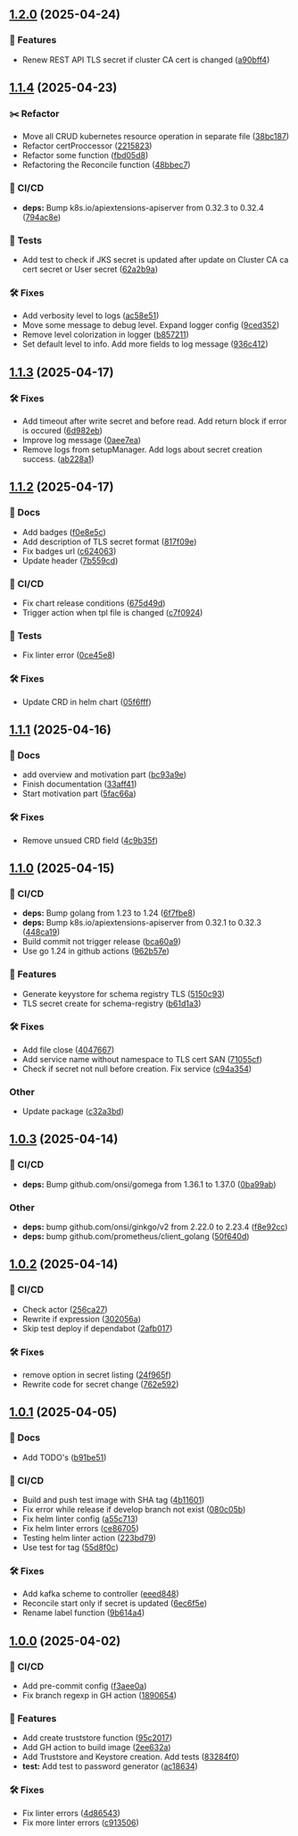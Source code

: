 ## [1.2.0](https://github.com/Randsw/schema-registry-operator-strimzi/compare/1.1.4...1.2.0) (2025-04-24)


### 🚀 Features

* Renew REST API TLS secret if cluster CA cert is changed ([a90bff4](https://github.com/Randsw/schema-registry-operator-strimzi/commit/a90bff437af2f905818ca7762366680dad3a3bef))

## [1.1.4](https://github.com/Randsw/schema-registry-operator-strimzi/compare/1.1.3...1.1.4) (2025-04-23)


### :scissors: Refactor

* Move all CRUD kubernetes resource operation in separate file ([38bc187](https://github.com/Randsw/schema-registry-operator-strimzi/commit/38bc1879d5d806fd58bdc49f8b55a493fe588663))
* Refactor certProccessor ([2215823](https://github.com/Randsw/schema-registry-operator-strimzi/commit/22158233d62d5c11ad1ddda10535954e6f8ea3db))
* Refactor some function ([fbd05d8](https://github.com/Randsw/schema-registry-operator-strimzi/commit/fbd05d8125a597b4b0ac3faf76431bc1342585e7))
* Refactoring the Reconcile function ([48bbec7](https://github.com/Randsw/schema-registry-operator-strimzi/commit/48bbec7b239f80819946deac185b8b8f38b8731c))


### 🦊 CI/CD

* **deps:** Bump k8s.io/apiextensions-apiserver from 0.32.3 to 0.32.4 ([794ac8e](https://github.com/Randsw/schema-registry-operator-strimzi/commit/794ac8ef2bd5e133f05602687a1d6948b47fc97f))


### 🧪 Tests

* Add test to check if JKS secret is updated after update on Cluster CA ca cert secret or User secret ([62a2b9a](https://github.com/Randsw/schema-registry-operator-strimzi/commit/62a2b9a5f519e5d6d63edcb0395776622034cacc))


### 🛠 Fixes

* Add verbosity level to logs ([ac58e51](https://github.com/Randsw/schema-registry-operator-strimzi/commit/ac58e51317302d1af5792b7def17a920fc532e47))
* Move some message to debug level. Expand logger config ([9ced352](https://github.com/Randsw/schema-registry-operator-strimzi/commit/9ced3523439d9f4123d2bee13369ae02b7e0751a))
* Remove level colorization in logger ([b857211](https://github.com/Randsw/schema-registry-operator-strimzi/commit/b857211f40210f01c0d1ff45e0a0b44db70fc481))
* Set default level to info. Add more fields to log message ([936c412](https://github.com/Randsw/schema-registry-operator-strimzi/commit/936c4123d8d3b907f78982903881b050310ac810))

## [1.1.3](https://github.com/Randsw/schema-registry-operator-strimzi/compare/1.1.2...1.1.3) (2025-04-17)


### 🛠 Fixes

* Add timeout after write secret and before read. Add return block if error is occured ([6d982eb](https://github.com/Randsw/schema-registry-operator-strimzi/commit/6d982ebe6301b58259a1c1d9a5c77a6d08f075ac))
* Improve log message ([0aee7ea](https://github.com/Randsw/schema-registry-operator-strimzi/commit/0aee7eabb7b706ed6dffa274a80c2e938e8282e8))
* Remove logs from setupManager. Add logs about secret creation success. ([ab228a1](https://github.com/Randsw/schema-registry-operator-strimzi/commit/ab228a1ae93c220aac7cf1797f697ba8cc5f7749))

## [1.1.2](https://github.com/Randsw/schema-registry-operator-strimzi/compare/1.1.1...1.1.2) (2025-04-17)


### 📔 Docs

* Add badges ([f0e8e5c](https://github.com/Randsw/schema-registry-operator-strimzi/commit/f0e8e5c485a3aa58a95d97f37a1762394aa026e2))
* Add description of TLS secret format ([817f09e](https://github.com/Randsw/schema-registry-operator-strimzi/commit/817f09e7ffd39da52747c00ec377cd7f58587d60))
* Fix badges url ([c624063](https://github.com/Randsw/schema-registry-operator-strimzi/commit/c6240637b63536888f6193e6e82f1c56b9bd5d33))
* Update header ([7b559cd](https://github.com/Randsw/schema-registry-operator-strimzi/commit/7b559cd086b8cf0c034fa4c76ad62daa21b33f2e))


### 🦊 CI/CD

* Fix chart release conditions ([675d49d](https://github.com/Randsw/schema-registry-operator-strimzi/commit/675d49d117a5f9c7afa09b996db11914a94c147d))
* Trigger action when tpl file is changed ([c7f0924](https://github.com/Randsw/schema-registry-operator-strimzi/commit/c7f0924a7f1db510053e9fec6f652818efae0bcc))


### 🧪 Tests

* Fix linter error ([0ce45e8](https://github.com/Randsw/schema-registry-operator-strimzi/commit/0ce45e8c45556e61c56e59164c4b104bece3bca3))


### 🛠 Fixes

* Update CRD in helm chart ([05f6fff](https://github.com/Randsw/schema-registry-operator-strimzi/commit/05f6fff076290e627418c5a45391a979e3893d03))

## [1.1.1](https://github.com/Randsw/schema-registry-operator-strimzi/compare/1.1.0...1.1.1) (2025-04-16)


### 📔 Docs

* add overview and motivation part ([bc93a9e](https://github.com/Randsw/schema-registry-operator-strimzi/commit/bc93a9e0fe5d39e03065d36b632032167b4fa7e5))
* Finish documentation ([33aff41](https://github.com/Randsw/schema-registry-operator-strimzi/commit/33aff414e8485f1965420adb25184d6493a2bacd))
* Start motivation part ([5fac66a](https://github.com/Randsw/schema-registry-operator-strimzi/commit/5fac66a573ad1145d754955fd786094ec372bd9e))


### 🛠 Fixes

* Remove unsued CRD field ([4c9b35f](https://github.com/Randsw/schema-registry-operator-strimzi/commit/4c9b35f106cbcbd67967f3183fa9b95679efa30f))

## [1.1.0](https://github.com/Randsw/schema-registry-operator-strimzi/compare/1.0.3...1.1.0) (2025-04-15)


### 🦊 CI/CD

* **deps:** Bump golang from 1.23 to 1.24 ([6f7fbe8](https://github.com/Randsw/schema-registry-operator-strimzi/commit/6f7fbe8f4f45a341f5fa1b50002bd388d0c17b53))
* **deps:** Bump k8s.io/apiextensions-apiserver from 0.32.1 to 0.32.3 ([448ca19](https://github.com/Randsw/schema-registry-operator-strimzi/commit/448ca19131a15bb4fef36b86fe095dbe53ff0ba7))
* Build commit not trigger release ([bca60a9](https://github.com/Randsw/schema-registry-operator-strimzi/commit/bca60a9931848c44d709865d636c149289454d78))
* Use go 1.24 in github actions ([962b57e](https://github.com/Randsw/schema-registry-operator-strimzi/commit/962b57e32c3381b3a94f83a7fc51732941dafe68))


### 🚀 Features

* Generate keyystore for schema registry TLS ([5150c93](https://github.com/Randsw/schema-registry-operator-strimzi/commit/5150c93c962c9057cdd7383540e1de6a322524dd))
* TLS secret create for schema-registry ([b61d1a3](https://github.com/Randsw/schema-registry-operator-strimzi/commit/b61d1a306e474ad40c2c68570b4615c8a198a039))


### 🛠 Fixes

* Add file close ([4047667](https://github.com/Randsw/schema-registry-operator-strimzi/commit/40476674c37efc35cba283d0516c82b6ee6cde70))
* Add service name without namespace to TLS cert SAN ([71055cf](https://github.com/Randsw/schema-registry-operator-strimzi/commit/71055cfbebf095fd73b5c410309fbeafafef8434))
* Check if secret not null before creation. Fix service ([c94a354](https://github.com/Randsw/schema-registry-operator-strimzi/commit/c94a35413ca9adfb9d49c978cffa5b30f73288d4))


### Other

* Update package ([c32a3bd](https://github.com/Randsw/schema-registry-operator-strimzi/commit/c32a3bdedf8348d8b358b6be8e0bc35a95ddc374))

## [1.0.3](https://github.com/Randsw/schema-registry-operator-strimzi/compare/1.0.2...1.0.3) (2025-04-14)


### 🦊 CI/CD

* **deps:** Bump github.com/onsi/gomega from 1.36.1 to 1.37.0 ([0ba99ab](https://github.com/Randsw/schema-registry-operator-strimzi/commit/0ba99ab28fc9f14c9e0cf1cbfa4d0cdba43ec51b))


### Other

* **deps:** bump github.com/onsi/ginkgo/v2 from 2.22.0 to 2.23.4 ([f8e92cc](https://github.com/Randsw/schema-registry-operator-strimzi/commit/f8e92cc4f638b4d046358ed418844ac65914c833))
* **deps:** bump github.com/prometheus/client_golang ([50f640d](https://github.com/Randsw/schema-registry-operator-strimzi/commit/50f640d915aac962f9b345fbd617ce47e3046273))

## [1.0.2](https://github.com/Randsw/schema-registry-operator-strimzi/compare/1.0.1...1.0.2) (2025-04-14)


### 🦊 CI/CD

* Check actor ([256ca27](https://github.com/Randsw/schema-registry-operator-strimzi/commit/256ca2753d9c995c73dc8627d25e4a9c31f47154))
* Rewrite if expression ([302056a](https://github.com/Randsw/schema-registry-operator-strimzi/commit/302056af0001663b9ab3a143e1e6973017b4be97))
* Skip test deploy if dependabot ([2afb017](https://github.com/Randsw/schema-registry-operator-strimzi/commit/2afb01708d810b48535cb00609b5fe03c51b8853))


### 🛠 Fixes

* remove option in secret listing ([24f965f](https://github.com/Randsw/schema-registry-operator-strimzi/commit/24f965f0bbff9d609dc795a160f15d84ece3fac5))
* Rewrite code for secret change ([762e592](https://github.com/Randsw/schema-registry-operator-strimzi/commit/762e592e630cfeb7133149a2fcad6650838903c1))

## [1.0.1](https://github.com/Randsw/schema-registry-operator-strimzi/compare/1.0.0...1.0.1) (2025-04-05)


### 📔 Docs

* Add TODO's ([b91be51](https://github.com/Randsw/schema-registry-operator-strimzi/commit/b91be51e7e410dc32f233135afcba953bc43cbec))


### 🦊 CI/CD

* Build and push test image with SHA tag ([4b11601](https://github.com/Randsw/schema-registry-operator-strimzi/commit/4b11601da8abe49e25089d3092ac6db7ce2f8a1f))
* Fix error while release if develop branch not exist ([080c05b](https://github.com/Randsw/schema-registry-operator-strimzi/commit/080c05b009a07ed753cc32c574526307fcbe7104))
* Fix helm linter config ([a55c713](https://github.com/Randsw/schema-registry-operator-strimzi/commit/a55c713577c583168d78d49293446e32bbbe0d60))
* Fix helm linter errors ([ce86705](https://github.com/Randsw/schema-registry-operator-strimzi/commit/ce867057ca029c8da16526bff003f8660b486942))
* Testing helm linter action ([223bd79](https://github.com/Randsw/schema-registry-operator-strimzi/commit/223bd7982e7f58ea10d803f8049ab23fce5bca54))
* Use test for tag ([55d8f0c](https://github.com/Randsw/schema-registry-operator-strimzi/commit/55d8f0c9470e2767b75df93af21b0a7e53a7501c))


### 🛠 Fixes

* Add kafka scheme to controller ([eeed848](https://github.com/Randsw/schema-registry-operator-strimzi/commit/eeed848c22043b2497b827ef0992db3d59e339c1))
* Reconcile start only if secret is updated ([6ec6f5e](https://github.com/Randsw/schema-registry-operator-strimzi/commit/6ec6f5ea6f667f9af1953645de6fbb16256756d2))
* Rename label function ([9b614a4](https://github.com/Randsw/schema-registry-operator-strimzi/commit/9b614a4234594b7187617b7b7f4594b1f9fd80d3))

## [1.0.0](https://github.com/Randsw/schema-registry-operator-strimzi/compare/...1.0.0) (2025-04-02)


### 🦊 CI/CD

* Add pre-commit config ([f3aee0a](https://github.com/Randsw/schema-registry-operator-strimzi/commit/f3aee0af3c67e262371c0c50a8042085aecf464a))
* Fix branch regexp in GH action ([1890654](https://github.com/Randsw/schema-registry-operator-strimzi/commit/1890654f7c2df44c04fe8aa886c449da6995a8df))


### 🚀 Features

* Add create truststore function ([95c2017](https://github.com/Randsw/schema-registry-operator-strimzi/commit/95c201718141877a1abffb80ffcff3f6dc57f520))
* Add GH action to build image ([2ee632a](https://github.com/Randsw/schema-registry-operator-strimzi/commit/2ee632a0566790517f858cc589f2bdcf9c3f83cb))
* Add Truststore and Keystore creation. Add tests ([83284f0](https://github.com/Randsw/schema-registry-operator-strimzi/commit/83284f0f08babd6e4e48351e7154a21daad689f6))
* **test:** Add test to password generator ([ac18634](https://github.com/Randsw/schema-registry-operator-strimzi/commit/ac18634549d1455e321475e04e02e3e0b447e067))


### 🛠 Fixes

* Fix linter errors ([4d86543](https://github.com/Randsw/schema-registry-operator-strimzi/commit/4d865439429d03c84f1c2ea7061836bc3e2deb4e))
* Fix more linter errors ([c913506](https://github.com/Randsw/schema-registry-operator-strimzi/commit/c9135067239982095a69087bfdd9ccb456c4a789))
